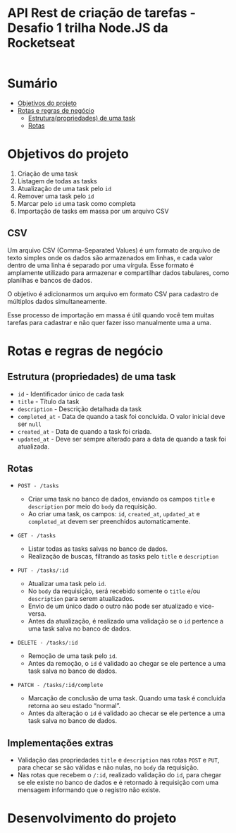 # API Rest de criação de tarefas - Desafio 1 trilha Node.JS da Rocketseat

![]()

# Sumário

- [Objetivos do projeto](#objetivos-do-projeto)
- [Rotas e regras de negócio](#rotas-e-regras-de-negócio)
    - [Estrutura(propriedades) de uma task](#estrutura-propriedades-de-uma-task)
    - [Rotas](#rotas)

# Objetivos do projeto

1. Criação de uma task
2. Listagem de todas as tasks
3. Atualização de uma task pelo `id`
4. Remover uma task pelo `id`
5. Marcar pelo `id` uma task como completa
6. Importação de tasks em massa por um arquivo CSV


## CSV

Um arquivo CSV (Comma-Separated Values) é um formato de arquivo de texto simples onde os dados são armazenados em linhas, e cada valor dentro de uma linha é separado por uma vírgula. Esse formato é amplamente utilizado para armazenar e compartilhar dados tabulares, como planilhas e bancos de dados.

O objetivo é adicionarmos um arquivo em formato CSV para cadastro de múltiplos dados simultaneamente.

Esse processo de importação em massa é útil quando você tem muitas tarefas para cadastrar e não quer fazer isso manualmente uma a uma.

# Rotas e regras de negócio

## Estrutura (propriedades) de uma task

- `id` - Identificador único de cada task
- `title` - Título da task
- `description` - Descrição detalhada da task
- `completed_at` - Data de quando a task foi concluída. O valor inicial deve ser `null`
- `created_at` - Data de quando a task foi criada.
- `updated_at` - Deve ser sempre alterado para a data de quando a task foi atualizada.

## Rotas

- `POST - /tasks`
    - Criar uma task no banco de dados, enviando os campos `title` e `description` por meio do `body` da requisição.
    - Ao criar uma task, os campos: `id`, `created_at`, `updated_at` e `completed_at` devem ser preenchidos automaticamente.
    
- `GET - /tasks`
    - Listar todas as tasks salvas no banco de dados.
    - Realização de buscas, filtrando as tasks pelo `title` e `description`
    
- `PUT - /tasks/:id`
    - Atualizar uma task pelo `id`.
    - No `body` da requisição, será recebido somente o `title` e/ou `description` para serem atualizados.
    - Envio de um único dado o outro não pode ser atualizado e vice-versa.
    - Antes da atualização, é realizado uma validação se o `id` pertence a uma task salva no banco de dados.
    
- `DELETE - /tasks/:id`
    - Remoção de uma task pelo `id`.   
    - Antes da remoção, o `id` é validado ao chegar se ele pertence a uma task salva no banco de dados.
    
- `PATCH - /tasks/:id/complete`
    - Marcação de conclusão de uma task. Quando uma task é concluida retorna ao seu estado “normal”. 
    - Antes da alteração o `id` é validado ao checar se ele pertence a uma task salva no banco de dados.

## Implementações extras

- Validação das propriedades `title` e `description` nas rotas `POST` e `PUT`, para checar se são válidas e não nulas, no `body` da requisição.
- Nas rotas que recebem o `/:id`, realizado validação do `id`, para chegar se ele existe no banco de dados e é retornado à requisição com uma mensagem informando que o registro não existe.

# Desenvolvimento do projeto


